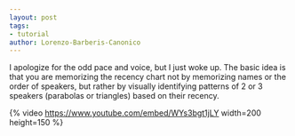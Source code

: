 ```yaml
---
layout: post
tags:
- tutorial
author: Lorenzo-Barberis-Canonico
---
```


I apologize for the odd pace and voice, but I just woke up. The basic idea is that you are memorizing the recency chart not by memorizing names or the order of speakers, but rather by visually identifying patterns of 2 or 3 speakers (parabolas or triangles) based on their recency.

{% video https://www.youtube.com/embed/WYs3bgt1jLY width=200 height=150 %}
